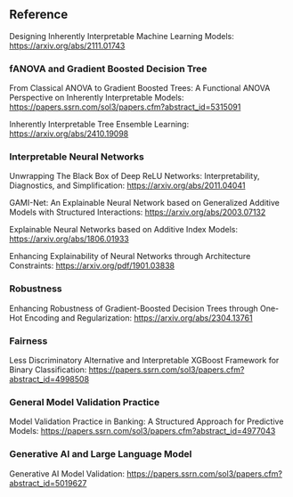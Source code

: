## Reference

Designing Inherently Interpretable Machine Learning Models: https://arxiv.org/abs/2111.01743

### fANOVA and Gradient Boosted Decision Tree
From Classical ANOVA to Gradient Boosted Trees: A Functional ANOVA Perspective on Inherently Interpretable Models: https://papers.ssrn.com/sol3/papers.cfm?abstract_id=5315091

Inherently Interpretable Tree Ensemble Learning: https://arxiv.org/abs/2410.19098

### Interpretable Neural Networks
Unwrapping The Black Box of Deep ReLU Networks: Interpretability, Diagnostics, and Simplification: https://arxiv.org/abs/2011.04041

GAMI-Net: An Explainable Neural Network based on Generalized Additive Models with Structured Interactions: https://arxiv.org/abs/2003.07132

Explainable Neural Networks based on Additive Index Models: https://arxiv.org/abs/1806.01933

Enhancing Explainability of Neural Networks through Architecture Constraints: https://arxiv.org/pdf/1901.03838

### Robustness
Enhancing Robustness of Gradient-Boosted Decision Trees through One-Hot Encoding and Regularization: https://arxiv.org/abs/2304.13761

### Fairness
Less Discriminatory Alternative and Interpretable XGBoost Framework for Binary Classification: https://papers.ssrn.com/sol3/papers.cfm?abstract_id=4998508

### General Model Validation Practice
Model Validation Practice in Banking: A Structured Approach for Predictive Models: https://papers.ssrn.com/sol3/papers.cfm?abstract_id=4977043

### Generative AI and Large Language Model
Generative AI Model Validation: https://papers.ssrn.com/sol3/papers.cfm?abstract_id=5019627